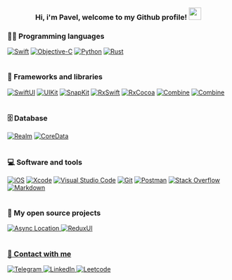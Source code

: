 <h3 align="center">
  Hi, i'm Pavel, welcome to my Github profile!
  <img src="https://media.giphy.com/media/hvRJCLFzcasrR4ia7z/giphy.gif" width="28">
</h3>
 
### 👨‍💻 Programming languages

<p>
  <a href="#"><img alt="Swift" src="https://img.shields.io/badge/-Swift-FFFFFF?logo=Swift&logoColor=orange"></a>
  <a href="#"><img alt="Objective-C" src="https://img.shields.io/badge/-ObjectiveC-FFFFFF?logo=Apple&logoColor=black"></a>
  <a href="#"><img alt="Python" src="https://img.shields.io/badge/Python-14354C.svg?logo=python&logoColor=white"></a>
  <a href="#"><img alt="Rust" src="https://img.shields.io/badge/Rust-000000?logo=rust"></a>
</p>

#

### 🧰 Frameworks and libraries
<p>
  <a href="#"><img alt="SwiftUI" src="https://img.shields.io/badge/-SwiftUI-FFFFFF?logo=Swift&logoColor=blue"></a>
  <a href="#"><img alt="UIKit" src="https://img.shields.io/badge/-UIKit-FFFFFF?logo=Apple&logoColor=black"></a>
  <a href="#"><img alt="SnapKit" src="https://img.shields.io/badge/-SnapKit-0078d7?logo=ObjectiveC&logoColor=orange"></a>
  <a href="#"><img alt="RxSwift" src="https://img.shields.io/badge/-RxSwift-FFFFFF?logo=ReactiveX&logoColor=purple"></a>
  <a href="#"><img alt="RxCocoa" src="https://img.shields.io/badge/-RxCocoa-FFFFFF?logo=ReactiveX&logoColor=purple"></a>
  <a href="#"><img alt="Combine" src="https://img.shields.io/badge/-Combine-FFFFFF?logo=Apple&logoColor=black"></a>
  <a href="#"><img alt="Combine" src="https://img.shields.io/badge/-Redux-764ABC?logo=Redux&logoColor=black"></a>
</p>

#

### 🗄️ Database
<p>
  <a href="#"><img alt="Realm" src ="https://img.shields.io/badge/Realm-4ea94b.svg?logo=Realm&logoColor=white"></a>
  <a href="#"><img alt="CoreData" src="https://img.shields.io/badge/-CoreData-FFFFFF?logo=Apple&logoColor=black"></a>
</p>

#

### 💻 Software and tools
<p>
  <a href="#"><img alt="iOS" src="https://img.shields.io/badge/-iOS-FFFFFF?logo=iOS&logoColor=black"></a>
  <a href="#"><img alt="Xcode" src="https://img.shields.io/badge/-Xcode-FFFFFF?logo=Xcode&logoColor=blue"></a>
  <a href="#"><img alt="Visual Studio Code" src="https://img.shields.io/badge/Visual%20Studio%20Code-0078d7.svg?logo=visual-studio-code&logoColor=white"></a>
  <a href="#"><img alt="Git" src="https://img.shields.io/badge/Git-F05033.svg?logo=git&logoColor=white"></a>
  <a href="#"><img alt="Postman" src="https://img.shields.io/badge/Postman-FF6C37?logo=postman&logoColor=white"></a>
  <a href="#"><img alt="Stack Overflow" src="https://img.shields.io/badge/-Stack%20Overflow-FE7A16?logo=stack-overflow&logoColor=white"></a>
  <a href="#"><img alt="Markdown" src="https://img.shields.io/badge/Markdown-000000.svg?logo=markdown&logoColor=white"></a>
</p>

#

### 🔧 My open source projects
<p>
  <a href="https://github.com/AsyncSwift/AsyncLocationKit"><img alt="Async Location" src="https://img.shields.io/badge/AsyncLocationKit%20%F0%9F%93%8D-v1.6.2-green"</a>
  <a href="https://github.com/gre4ixin/ReduxUI"><img alt="ReduxUI" src="https://img.shields.io/badge/%F0%9F%92%8E%20ReduxUI-v1.0.0-blue"</a>
</p>
  
#

### 📨 Contact with me
<p>
  <a href="https://t.me/gre4ixin"><img alt="Telegram" src="https://img.shields.io/badge/-Telegram-FFFFFF?logo=Telegram&logoColor=white"</a>
  <a href="https://www.linkedin.com/in/pavel-grechikhin"><img alt="LinkedIn" src="https://img.shields.io/badge/-LinkedIn-FFFFFF?logo=LinkedIn&logoColor=blue"</a>
  <a href="https://leetcode.com/gre4ixin/"><img alt="Leetcode" src="https://img.shields.io/badge/-Leetcode-D3D3D3?logo=Leetcode&logoColor=white"</a>
</p>
    
#
